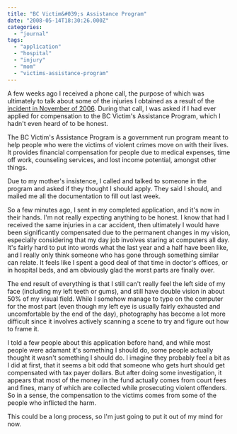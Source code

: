 ```yaml
---
title: "BC Victim&#039;s Assistance Program"
date: "2008-05-14T18:30:26.000Z"
categories: 
  - "journal"
tags: 
  - "application"
  - "hospital"
  - "injury"
  - "mom"
  - "victims-assistance-program"
---
```


A few weeks ago I received a phone call, the purpose of which was ultimately to talk about some of the injuries I obtained as a result of the [incident in November of 2006](http://www.migratorynerd.com/2007/11/the-shadows-within/). During that call, I was asked if I had ever applied for compensation to the BC Victim's Assistance Program, which I hadn't even heard of to be honest.

The BC Victim's Assistance Program is a government run program meant to help people who were the victims of violent crimes move on with their lives. It provides financial compensation for people due to medical expenses, time off work, counseling services, and lost income potential, amongst other things.

Due to my mother's insistence, I called and talked to someone in the program and asked if they thought I should apply. They said I should, and mailed me all the documentation to fill out last week.

So a few minutes ago, I sent in my completed application, and it's now in their hands. I'm not really expecting anything to be honest. I know that had I received the same injuries in a car accident, then ultimately I would have been significantly compensated due to the permanent changes in my vision, especially considering that my day job involves staring at computers all day. It's fairly hard to put into words what the last year and a half have been like, and I really only think someone who has gone through something similar can relate. It feels like I spent a good deal of that time in doctor's offices, or in hospital beds, and am obviously glad the worst parts are finally over.

The end result of everything is that I still can't really feel the left side of my face (including my left teeth or gums), and still have double vision in about 50% of my visual field. While I somehow manage to type on the computer for the most part (even though my left eye is usually fairly exhausted and uncomfortable by the end of the day), photography has become a lot more difficult since it involves actively scanning a scene to try and figure out how to frame it.

I told a few people about this application before hand, and while most people were adamant it's something I should do, some people actually thought it wasn't something I should do. I imagine they probably feel a bit as I did at first, that it seems a bit odd that someone who gets hurt should get compensated with tax payer dollars. But after doing some investigation, it appears that most of the money in the fund actually comes from court fees and fines, many of which are collected while prosecuting violent offenders. So in a sense, the compensation to the victims comes from some of the people who inflicted the harm.

This could be a long process, so I'm just going to put it out of my mind for now.
